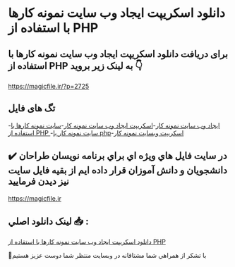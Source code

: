 # دانلود اسکریپت ایجاد وب سایت نمونه کارها با استفاده از PHP

## برای دریافت دانلود اسکریپت ایجاد وب سایت نمونه کارها با استفاده از PHP به لینک زیر بروید 👇

https://magicfile.ir/?p=2725

## تگ های فایل

-[ایجاد وب سایت نمونه کار](https://magicfile.ir/product/%d8%a7%db%8c%d8%ac%d8%a7%d8%af-%d9%88%d8%a8-%d8%b3%d8%a7%db%8c%d8%aa-%d9%86%d9%85%d9%88%d9%86%d9%87-%da%a9%d8%a7%d8%b1%d9%87%d8%a7-%d8%a8%d8%a7-%d8%a7%d8%b3%d8%aa%d9%81%d8%a7%d8%af%d9%87-php/)-[اسکریپت ایجاد وب سایت نمونه کار](https://magicfile.ir/product/%d8%a7%db%8c%d8%ac%d8%a7%d8%af-%d9%88%d8%a8-%d8%b3%d8%a7%db%8c%d8%aa-%d9%86%d9%85%d9%88%d9%86%d9%87-%da%a9%d8%a7%d8%b1%d9%87%d8%a7-%d8%a8%d8%a7-%d8%a7%d8%b3%d8%aa%d9%81%d8%a7%d8%af%d9%87-php/)-[سایت نمونه کارها با استفاده از PHP ](https://magicfile.ir/product/%d8%a7%db%8c%d8%ac%d8%a7%d8%af-%d9%88%d8%a8-%d8%b3%d8%a7%db%8c%d8%aa-%d9%86%d9%85%d9%88%d9%86%d9%87-%da%a9%d8%a7%d8%b1%d9%87%d8%a7-%d8%a8%d8%a7-%d8%a7%d8%b3%d8%aa%d9%81%d8%a7%d8%af%d9%87-php/)-[سایت نمونه کار با php](https://magicfile.ir/product/%d8%a7%db%8c%d8%ac%d8%a7%d8%af-%d9%88%d8%a8-%d8%b3%d8%a7%db%8c%d8%aa-%d9%86%d9%85%d9%88%d9%86%d9%87-%da%a9%d8%a7%d8%b1%d9%87%d8%a7-%d8%a8%d8%a7-%d8%a7%d8%b3%d8%aa%d9%81%d8%a7%d8%af%d9%87-php/)-[اسکریپت وبسایت نمونه کار](https://magicfile.ir/product/%d8%a7%db%8c%d8%ac%d8%a7%d8%af-%d9%88%d8%a8-%d8%b3%d8%a7%db%8c%d8%aa-%d9%86%d9%85%d9%88%d9%86%d9%87-%da%a9%d8%a7%d8%b1%d9%87%d8%a7-%d8%a8%d8%a7-%d8%a7%d8%b3%d8%aa%d9%81%d8%a7%d8%af%d9%87-php/)

## ✔️ در سايت فايل هاي ويژه اي براي برنامه نويسان طراحان دانشجويان و دانش آموزان قرار داده ايم از بقيه فايل سايت نيز ديدن فرماييد

https://magicfile.ir


## لينک دانلود اصلي 📥 :

[دانلود اسکریپت ایجاد وب سایت نمونه کارها با استفاده از PHP](https://magicfile.ir/product/%d8%a7%db%8c%d8%ac%d8%a7%d8%af-%d9%88%d8%a8-%d8%b3%d8%a7%db%8c%d8%aa-%d9%86%d9%85%d9%88%d9%86%d9%87-%da%a9%d8%a7%d8%b1%d9%87%d8%a7-%d8%a8%d8%a7-%d8%a7%d8%b3%d8%aa%d9%81%d8%a7%d8%af%d9%87-php/) 


🙏با تشکر از همراهي شما مشتاقانه در وبسایت منتظر شما دوست عزیز هستیم

